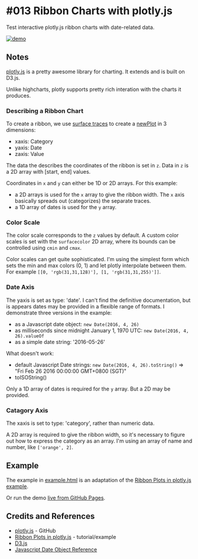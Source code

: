 # #013 Ribbon Charts with plotly.js

Test interactive plotly.js ribbon charts with date-related data.

[![demo](./assets/splash.png?raw=true)](https://codingkata.tardate.com/javascript/plotly_ribbon_charts/index.html)

## Notes

[plotly.js](https://github.com/plotly/plotly.js) is a pretty awesome library for charting.
It extends and is built on D3.js.

Unlike highcharts, plotly supports pretty rich interation with the charts it produces.

### Describing a Ribbon Chart

To create a ribbon, we use [surface traces](https://plot.ly/javascript/reference/#surface)
to create a
[newPlot](https://plot.ly/javascript/plotlyjs-function-reference/#plot-with-plotlynewplot)
in 3 dimensions:

* xaxis: Category
* yaxis: Date
* zaxis: Value

The data the describes the coordinates of the ribbon is set in `z`.
Data in `z` is a 2D array with [start, end] values.

Coordinates in `x` and `y` can either be 1D or 2D arrays. For this example:

* a 2D arrays is used for the `x` array to give the ribbon width. The `x` axis basically spreads out (categorizes) the separate traces.
* a 1D array of dates is used for the `y` array.

### Color Scale

The color scale corresponds to the `z` values by default. A custom color scales is set with the `surfacecolor` 2D array, where its bounds can be controlled using `cmin` and `cmax`.

Color scales can get quite sophisticated. I'm using the simplest form which sets the min and max colors (0, 1) and let plotly interpolate between them. For example `[[0, 'rgb(31,31,128)'], [1, 'rgb(31,31,255)']]`.

### Date Axis

The yaxis is set as type: 'date'. I can't find the definitive documentation, but is appears dates may be provided
in a flexible range of formats. I demonstrate three versions in the example:

* as a Javascript date object: `new Date(2016, 4, 26)`
* as milliseconds since midnight January 1, 1970 UTC: `new Date(2016, 4, 26).valueOf`
* as a simple date string: '2016-05-26'

What doesn't work:

* default Javascript Date strings: `new Date(2016, 4, 26).toString()` => "Fri Feb 26 2016 00:00:00 GMT+0800 (SGT)"
* toISOString()

Only a 1D array of dates is required for the `y` array. But a 2D may be provided.

### Catagory Axis

The xaxis is set to type: 'category', rather than numeric data.

A 2D array is required to give the ribbon width, so it's necessary to figure out how to express the category as an array.
I'm using an array of name and number, like `['orange', 2]`.

## Example

The example in [example.html](./example.html) is an adaptation of the
[Ribbon Plots in plotly.js example](https://plot.ly/javascript/ribbon-plots/).

Or run the demo [live from GitHub Pages](https://codingkata.tardate.com/javascript/plotly_ribbon_charts/index.html).

## Credits and References

* [plotly.js](https://github.com/plotly/plotly.js) - GitHub
* [Ribbon Plots in plotly.js](https://plot.ly/javascript/ribbon-plots/) - tutorial/example
* [D3.js](https://d3js.org/)
* [Javascript Date Object Reference](http://www.w3schools.com/jsref/jsref_obj_date.asp)
